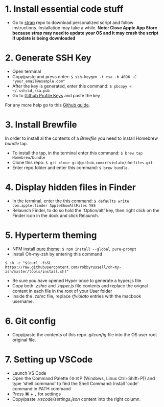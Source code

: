 # 1. Install essential code stuff
* Go to [strap](https://github.com/mikemcquaid/strap) repo to download personalized script and follow instructions. Installation may take a while.
**Note: Close Apple App Store because strap may need to update your OS and it may crash the script if update is being downloaded**

# 2. Generate SSH Key
* Open terminal
* Copy/paste and press enter: `$ ssh-keygen -t rsa -b 4096 -C "your_email@example.com"`
* After the key is generated, enter this command: `$ pbcopy < ~/.ssh/id_rsa.pub`
* Go to [Github Profile Keys](https://github.com/settings/keys) and paste the key

For any more help go to this [Github guide](https://help.github.com/articles/connecting-to-github-with-ssh/).

# 3. Install Brewfile
In order to install al the contents of a _Brewfile_ you need to install Homebrew _bundle_ tap.
* To install the tap, in the terminal enter this command: `$ brew tap Homebrew/bundle`
* Clone this repo: `$ git clone git@github.com:rfviolato/dotfiles.git`
* Enter repo folder and enter this command: `$ brew bundle`.

# 4. Display hidden files in Finder
* In the terminal, enter the this command: `$ defaults write com.apple.finder AppleShowAllFiles YES`
* Relaunch Finder, to do so hold the 'Option/alt' key, then right click on the Finder icon in the dock and click Relaunch.

# 5. Hyperterm theming
* NPM install [pure theme](https://github.com/sindresorhus/pure): `$ npm install --global pure-prompt`
* Install Oh-my-zsh by entering this command
```
$ sh -c "$(curl -fsSL https://raw.githubusercontent.com/robbyrussell/oh-my-zsh/master/tools/install.sh)"
```

* Be sure you have opened Hyper once to generate a hyper.js file
* Copy both _.zshrc_ and _.hyper.js_ file contents and replace the orignal content in each file in the root of your User folder
* Inside the _.zshrc_ file, replace _rfviolato_ entries with the macbook username.

# 6. Git config
* Copy/paste the contents of this repo _.gitconfig_ file into the OS user root original file.

# 7. Setting up VSCode
* Launch VS Code
* Open the Command Palette (⇧⌘P (Windows, Linux Ctrl+Shift+P)) and type 'shell command' to find the Shell Command: Install 'code' command in PATH command
* Press ⌘ + `,` for settings
* Copy/paste _.vscode/settings.json_ content into the right column.
